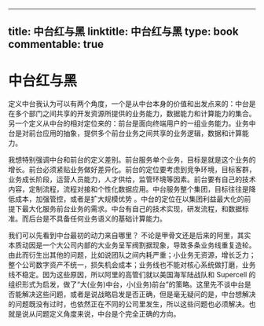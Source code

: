 
---
title: 中台红与黑
linktitle: 中台红与黑
type: book
commentable: true
---

# 中台红与黑

定义中台我认为可以有两个角度，一个是从中台本身的价值和出发点来的：中台是在多个部门之间共享的开发资源所提供的业务能力，数据能力和计算能力的集合。另一个定义从中台的相对定位来的：前台是面向终端用户的一组业务能力。业务中台是对前台应用的抽象，提供多个前台业务之间共享的业务逻辑，数据和计算能力。

我想特别强调中台和前台的定义差别。前台服务单个业务，目标是就是这个业务的增长。前台必须紧贴业务做好差异化。前台的定位要考虑到竞争环境，目标客群，业务成长阶段，运营人员能力，人才供给，监管环境等因素。前台要有自己的技术内容，定制流程，流程对接和个性化数据应用。中台服务整个集团，目标往往是降低成本，加强管控，或者是扩大规模优势 。中台的定位在以集团利益最大化的前提下最大化服务前台业务的需求。中台有自己的技术实现，研发流程，和数据标准。而后台是不具备任何业务语义的基础计算能力。

我们可以先看到中台最初的动力来自哪里？ 不论是甲骨文还是后来的阿里，其实本质动因是一个大公司内部的大业务呈军阀割据现象，导致多条业务线重复造轮。由此而衍生出其他的问题，比如说团队之间内耗严重；小业务无资源，增长乏力；整个公司数字资产不统一，损失机会成本；业务线也不能对核心系统做打磨，业务线不稳定。因为这些原因，所以阿里的高管们就以美国海军陆战队和 Supercell 的组织形式为启发，做了“大(业务)中台，小(业务)前台”的策略。这里先不谈中台是否能解决这些问题，或者是说战略启发是否正确，但是毫无疑问的是，中台想解决的问题既没有过时，也依然正在不同的公司里发生，所以这些问题也必须解决。也就是说从问题定义角度来说，中台是个完全正确的方向。

    